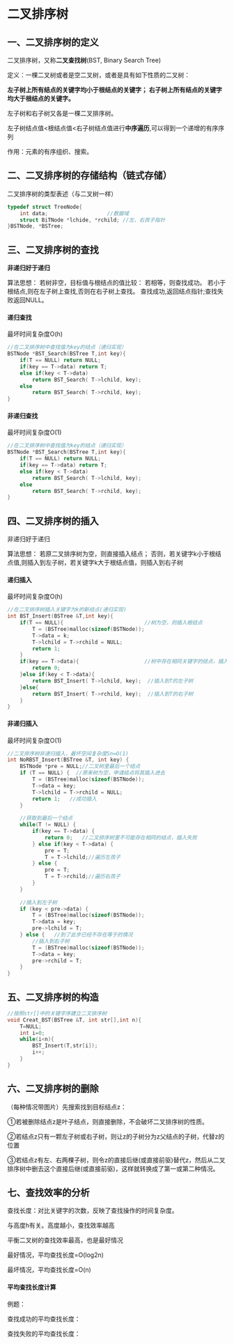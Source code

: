 # 二叉排序树

## 一、二叉排序树的定义

二叉排序树，又称**二叉查找树**(BST, Binary Search Tree)

定义：一棵二叉树或者是空二叉树，或者是具有如下性质的二叉树： 

**左子树上所有结点的关键字均小于根结点的关键字； 右子树上所有结点的关键字均大于根结点的关键字。** 

左子树和右子树又各是一棵二叉排序树。

左子树结点值<根结点值<右子树结点值进行**中序遍历**,可以得到一个递增的有序序列

作用：元素的有序组织、搜索。

## 二、二叉排序树的存储结构（链式存储）

二叉排序树的类型表述（与二叉树一样）

```c++
typedef struct TreeNode{
	int data;                   //数据域
	struct BiTNode *lchide, *rchild; //左、右孩子指针
}BSTNode, *BSTree;
```

## 三、二叉排序树的查找

**非递归好于递归**

算法思想： 若树非空，目标值与根结点的值比较： 若相等，则查找成功。 若小于根结点,则在左子树上查找,否则在右子树上查找。 查找成功,返回结点指针;查找失败返回NULL。

#### 递归查找

最坏时间复杂度O(h)

```c++
//在二叉排序树中查找值为key的结点（递归实现）
BSTNode *BST_Search(BSTree T,int key){
    if(T == NULL) return NULL;
    if(key == T->data) return T;
    else if(key < T->data)
		return BST_Search( T->lchild, key);
    else
    	return BST_Search( T->rchild, key);
}
```

#### 非递归查找

最坏时间复杂度O(1)

```c++
//在二叉排序树中查找值为key的结点（递归实现）
BSTNode *BST_Search(BSTree T,int key){
    if(T == NULL) return NULL;
    if(key == T->data) return T;
    else if(key < T->data)
		return BST_Search( T->lchild, key);
    else
    	return BST_Search( T->rchild, key);
}
```

## 四、二叉排序树的插入

非递归好于递归

算法思想： 若原二叉排序树为空，则直接插入结点； 否则，若关键字k小于根结点值,则插入到左子树，若关键字k大于根结点值，则插入到右子树

#### 递归插入

最坏时间复杂度O(h)

```c++
//在二叉排序树插入关键字为k的新结点(递归实现)
int BST_Insert(BSTree &T,int key){
    if(T == NULL){                          //树为空，则插入根结点
        T = (BSTree)malloc(sizeof(BSTNode));
        T->data = k;
        T->lchild = T->rchild = NULL;
        return 1;
    }
    if(key == T->data){                     //树中存在相同关键字的结点，插入失败
        return 0;
    }else if(key < T->data){
        return BST_Insert( T->lchild, key);  //插入到T的左子树
    }else{
        return BST_Insert( T->rchild, key);  //插入到T的右子树
    }
}   	
```

#### 非递归插入

最坏时间复杂度O(1)

```c++
//二叉排序树非递归插入，最坏空间复杂度Sn=O(1)
int NoRBST_Insert(BSTree &T, int key) {
    BSTNode *pre = NULL;//二叉树里最后一个结点
    if (T == NULL) {  //原来树为空，申请结点将其插入进去
        T = (BSTree)malloc(sizeof(BSTNode));
        T->data = key;
        T->lchild = T->rchild = NULL;
        return 1;   //成功插入
    }
 
    //获取到最后一个结点
    while(T != NULL) {
        if(key == T->data) {
            return 0;   //二叉排序树里不可能存在相同的结点，插入失败
        } else if(key < T->data) {
            pre = T;
            T = T->lchild;//遍历左孩子
        } else {
            pre = T;
            T = T->rchild;//遍历右孩子
        }
    }
 
    //插入到左子树
    if (key < pre->data) {
        T = (BSTree)malloc(sizeof(BSTNode));
        T->data = key;
        pre->lchild = T;
    } else {   //到了此步已经不存在等于的情况
        //插入到右子树
        T = (BSTree)malloc(sizeof(BSTNode));
        T->data = key;
        pre->rchild = T;
    }
}   	
```

## 五、二叉排序树的构造

```c++
//按照str[]中的关键字序建立二叉排序树
void Creat_BST(BSTree &T, int str[],int n){
    T=NULL;
    int i=0;
    while(i<n){
        BST_Insert(T,str[i]);
        i++;
    }
}
```

## 六、二叉排序树的删除

（每种情况带图片）先搜索找到目标结点z：

①若被删除结点z是叶子结点，则直接删除，不会破坏二叉排序树的性质。

②若结点z只有一颗左子树或右子树，则让z的子树分为z父结点的子树，代替z的位置

③若结点z有左、右两棵子树，则令z的直接后继(或直接前驱)替代z，然后从二叉排序树中删去这个直接后继(或直接前驱)，这样就转换成了第一或第二种情况。

## 七、查找效率的分析

查找长度：对比关键字的次数，反映了查找操作的时间复杂度。

与高度h有关。高度越小，查找效率越高

平衡二叉树的查找效率最高，也是最好情况

最好情况，平均查找长度=O(log2n)

最坏情况，平均查找长度=O(n)

#### 平均查找长度计算

例题：

查找成功的平均查找长度：



查找失败的平均查找长度：





